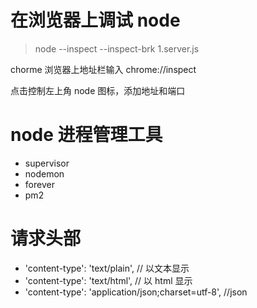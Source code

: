 # 在浏览器上调试 node

> node --inspect --inspect-brk 1.server.js

chorme 浏览器上地址栏输入 chrome://inspect

点击控制左上角 node 图标，添加地址和端口

# node 进程管理工具

- supervisor
- nodemon
- forever
- pm2

# 请求头部

- 'content-type': 'text/plain', // 以文本显示
- 'content-type': 'text/html', // 以 html 显示
- 'content-type': 'application/json;charset=utf-8', //json
